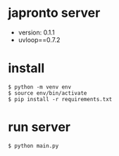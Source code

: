 # japronto server
- version: 0.1.1
- uvloop==0.7.2
# install
```
$ python -m venv env
$ source env/bin/activate
$ pip install -r requirements.txt
```
# run server
```
$ python main.py
```